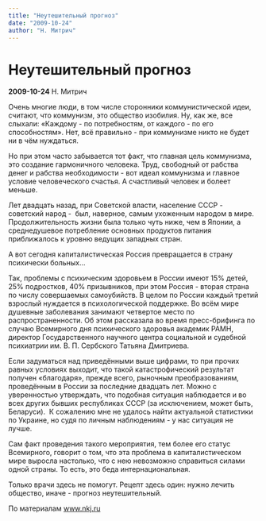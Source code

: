 ```yaml
---
title: "Неутешительный прогноз"
date: "2009-10-24"
author: "Н. Митрич"
---
```


# Неутешительный прогноз

**2009-10-24** Н. Митрич

Очень многие люди, в том числе сторонники коммунистической идеи, считают, что коммунизм, это общество изобилия. Ну, как же, все слыхали: «Каждому - по потребностям, от каждого - по его способностям». Нет, всё правильно - при коммунизме никто не будет ни в чём нуждаться. 

Но при этом часто забывается тот факт, что главная цель коммунизма, это создание гармоничного человека. Труд, свободный от рабства денег и рабства необходимости - вот идеал коммунизма и главное условие человеческого счастья. А счастливый человек и болеет меньше. 



Лет двадцать назад, при Советской власти, население СССР - советский народ -  был, наверное, самым ухоженным народом в мире.  Продолжительность жизни была только чуть ниже, чем в Японии, а среднедушевое потребление основных продуктов питания приближалось к уровню ведущих западных стран. 



А вот сегодня капиталистическая Россия превращается в страну психически больных... 

Так, проблемы с психическим здоровьем в России имеют 15% детей, 25% подростков, 40% призывников, при этом Россия - вторая страна по числу совершаемых самоубийств. В целом по России каждый третий взрослый нуждается в психологической поддержке. Во всём мире душевные заболевания занимают четвертое место по распространенности. Об этом рассказала во время пресс-брифинга по случаю Всемирного дня психического здоровья академик РАМН, директор Государственного научного центра социальной и судебной психиатрии им. В. П. Сербского Татьяна Дмитриева. 



Если задуматься над приведёнными выше цифрами, то при прочих равных условиях выходит, что такой катастрофический результат получен «благодаря», прежде всего, рыночным преобразованиям, проведённым в России за последние двадцать лет. Можно с уверенностью утверждать, что подобная ситуация наблюдается и во всех других бывших республиках СССР (за исключением, может быть, Беларуси).  К сожалению мне не удалось найти актуальной статистики по Украине, но судя по личным наблюдениям - у нас ситуация не лучше.



Сам факт проведения такого мероприятия, тем более его статус Всемирного, говорит о том, что эта проблема в капиталистическом мире выросла настолько, что с нею невозможно справиться силами одной страны. То есть, это беда интернациональная. 

Только врачи здесь не помогут. Рецепт здесь один: нужно лечить общество, иначе - прогноз неутешительный.



По материалам www.nkj.ru